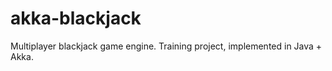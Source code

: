 akka-blackjack
==============

Multiplayer blackjack game engine. Training project, implemented in Java + Akka.
